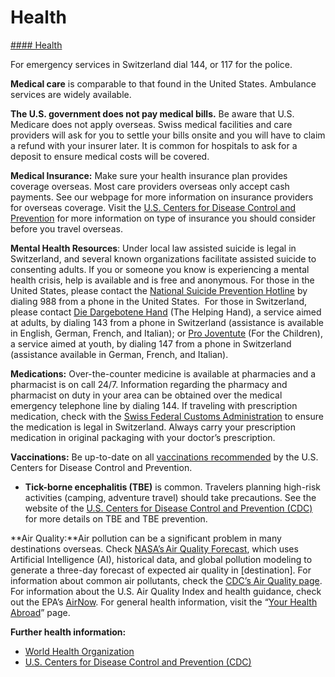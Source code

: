 # Health

[#### Health](javascript:void(0); "Health")

For emergency services in Switzerland dial 144, or 117 for the police.

**Medical care** is comparable to that found in the United States. Ambulance services are widely available.

**The U.S. government does not pay medical bills.** Be aware that U.S. Medicare does not apply overseas. Swiss medical facilities and care providers will ask for you to settle your bills onsite and you will have to claim a refund with your insurer later. It is common for hospitals to ask for a deposit to ensure medical costs will be covered.

**Medical Insurance:** Make sure your health insurance plan provides coverage overseas. Most care providers overseas only accept cash payments. See our webpage for more information on insurance providers for overseas coverage. Visit the [U.S. Centers for Disease Control and Prevention](https://wwwnc.cdc.gov/travel/page/insurance) for more information on type of insurance you should consider before you travel overseas.

**Mental Health Resources**: Under local law assisted suicide is legal in Switzerland, and several known organizations facilitate assisted suicide to consenting adults. If you or someone you know is experiencing a mental health crisis, help is available and is free and anonymous. For those in the United States, please contact the [National Suicide Prevention Hotline](https://988lifeline.org/) by dialing 988 from a phone in the United States.  For those in Switzerland, please contact [Die Dargebotene Hand](https://www.143.ch/) (The Helping Hand), a service aimed at adults, by dialing 143 from a phone in Switzerland (assistance is available in English, German, French, and Italian); or [Pro Joventute](https://147.ch/) (For the Children), a service aimed at youth, by dialing 147 from a phone in Switzerland (assistance available in German, French, and Italian).

**Medications:** Over-the-counter medicine is available at pharmacies and a pharmacist is on call 24/7. Information regarding the pharmacy and pharmacist on duty in your area can be obtained over the medical emergency telephone line by dialing 144. If traveling with prescription medication, check with the [Swiss Federal Customs Administration](https://www.ezv.admin.ch/ezv/en/home/information-individuals/bans--restrictions-and-authorisations/medicines--medicinal-products--and-doping.html) to ensure the medication is legal in Switzerland. Always carry your prescription medication in original packaging with your doctor’s prescription.

**Vaccinations:** Be up-to-date on all [vaccinations recommended](https://www.cdc.gov/vaccines/index.html) by the U.S. Centers for Disease Control and Prevention.

* **Tick-borne encephalitis (TBE)** is common. Travelers planning high-risk activities (camping, adventure travel) should take precautions. See the website of the [U.S. Centers for Disease Control and Prevention (CDC)](https://wwwnc.cdc.gov/travel/diseases/tickborne-encephalitis) for more details on TBE and TBE prevention.

**Air Quality:**Air pollution can be a significant problem in many destinations overseas. Check [NASA’s Air Quality Forecast](https://aeronet.gsfc.nasa.gov/new_web/aqforecast), which uses Artificial Intelligence (AI), historical data, and global pollution modeling to generate a three-day forecast of expected air quality in [destination]. For information about common air pollutants, check the [CDC’s Air Quality page](https://www.cdc.gov/air-quality/pollutants/). For information about the U.S. Air Quality Index and health guidance, check out the EPA’s [AirNow](https://www.airnow.gov/aqi/aqi-basics/). For general health information, visit the “[Your Health Abroad](https://travel.state.gov/content/travel/en/international-travel/before-you-go/your-health-abroad.html)” page.

**Further health information:**

* [World Health Organization](http://www.who.int/ith/en/)
* [U.S. Centers for Disease Control and Prevention (CDC)](https://www.cdc.gov/)